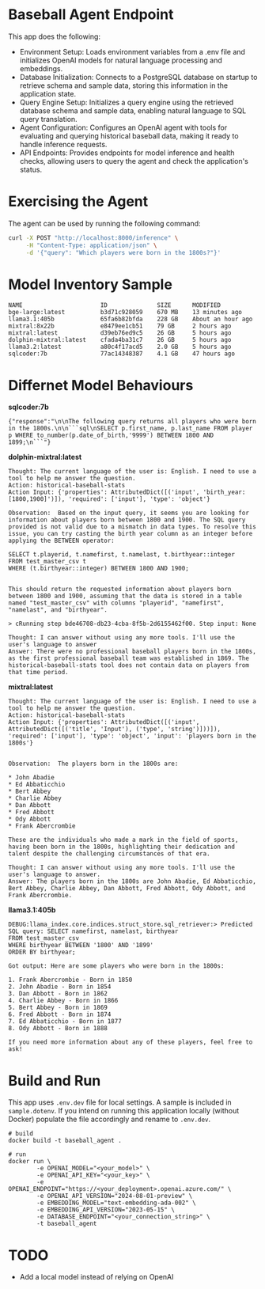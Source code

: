# Baseball Agent Endpoint

This app does the following:

* Environment Setup: Loads environment variables from a .env file and initializes OpenAI models for natural language processing and embeddings.
* Database Initialization: Connects to a PostgreSQL database on startup to retrieve schema and sample data, storing this information in the application state.
* Query Engine Setup: Initializes a query engine using the retrieved database schema and sample data, enabling natural language to SQL query translation.
* Agent Configuration: Configures an OpenAI agent with tools for evaluating and querying historical baseball data, making it ready to handle inference requests.
* API Endpoints: Provides endpoints for model inference and health checks, allowing users to query the agent and check the application's status.


# Exercising the Agent

The agent can be used by running the following command:

```bash
curl -X POST "http://localhost:8000/inference" \
     -H "Content-Type: application/json" \
     -d '{"query": "Which players were born in the 1800s?"}'
```

# Model Inventory Sample

```
NAME                      ID              SIZE      MODIFIED          
bge-large:latest          b3d71c928059    670 MB    13 minutes ago       
llama3.1:405b             65fa6b82bfda    228 GB    About an hour ago    
mixtral:8x22b             e8479ee1cb51    79 GB     2 hours ago          
mixtral:latest            d39eb76ed9c5    26 GB     5 hours ago          
dolphin-mixtral:latest    cfada4ba31c7    26 GB     5 hours ago          
llama3.2:latest           a80c4f17acd5    2.0 GB    5 hours ago          
sqlcoder:7b               77ac14348387    4.1 GB    47 hours ago   
```

# Differnet Model Behaviours 

**sqlcoder:7b**

```
{"response":"\n\nThe following query returns all players who were born in the 1800s.\n\n```sql\nSELECT p.first_name, p.last_name FROM player p WHERE to_number(p.date_of_birth,'9999') BETWEEN 1800 AND 1899;\n```"}
```

**dolphin-mixtral:latest**

```
Thought: The current language of the user is: English. I need to use a tool to help me answer the question.
Action: historical-baseball-stats
Action Input: {'properties': AttributedDict([('input', 'birth_year:[1800,1900]')]), 'required': ['input'], 'type': 'object'}

Observation:  Based on the input query, it seems you are looking for information about players born between 1800 and 1900. The SQL query provided is not valid due to a mismatch in data types. To resolve this issue, you can try casting the birth year column as an integer before applying the BETWEEN operator:

SELECT t.playerid, t.namefirst, t.namelast, t.birthyear::integer
FROM test_master_csv t
WHERE (t.birthyear::integer) BETWEEN 1800 AND 1900;


This should return the requested information about players born between 1800 and 1900, assuming that the data is stored in a table named "test_master_csv" with columns "playerid", "namefirst", "namelast", and "birthyear".

> cRunning step bde46708-db23-4cba-8f5b-2d6155462f00. Step input: None

Thought: I can answer without using any more tools. I'll use the user's language to answer
Answer: There were no professional baseball players born in the 1800s, as the first professional baseball team was established in 1869. The historical-baseball-stats tool does not contain data on players from that time period.
```


**mixtral:latest**

```
Thought: The current language of the user is: English. I need to use a tool to help me answer the question.
Action: historical-baseball-stats
Action Input: {'properties': AttributedDict([('input', AttributedDict([('title', 'Input'), ('type', 'string')]))]), 'required': ['input'], 'type': 'object', 'input': 'players born in the 1800s'}


Observation:  The players born in the 1800s are:

* John Abadie
* Ed Abbaticchio
* Bert Abbey
* Charlie Abbey
* Dan Abbott
* Fred Abbott
* Ody Abbott
* Frank Abercrombie

These are the individuals who made a mark in the field of sports, having been born in the 1800s, highlighting their dedication and talent despite the challenging circumstances of that era.

Thought: I can answer without using any more tools. I'll use the user's language to answer.
Answer: The players born in the 1800s are John Abadie, Ed Abbaticchio, Bert Abbey, Charlie Abbey, Dan Abbott, Fred Abbott, Ody Abbott, and Frank Abercrombie.
```


**llama3.1:405b**


```
DEBUG:llama_index.core.indices.struct_store.sql_retriever:> Predicted SQL query: SELECT namefirst, namelast, birthyear
FROM test_master_csv
WHERE birthyear BETWEEN '1800' AND '1899'
ORDER BY birthyear;

Got output: Here are some players who were born in the 1800s:

1. Frank Abercrombie - Born in 1850
2. John Abadie - Born in 1854
3. Dan Abbott - Born in 1862
4. Charlie Abbey - Born in 1866
5. Bert Abbey - Born in 1869
6. Fred Abbott - Born in 1874
7. Ed Abbaticchio - Born in 1877
8. Ody Abbott - Born in 1888

If you need more information about any of these players, feel free to ask!
```


# Build and Run

This app uses `.env.dev` file for local settings. A sample is included in `sample.dotenv`. If you intend on running this application locally (without Docker) populate the file accordingly and rename to `.env.dev`.

```
# build
docker build -t baseball_agent .

# run
docker run \
        -e OPENAI_MODEL="<your_model>" \
        -e OPENAI_API_KEY="<your_key>" \
        -e OPENAI_ENDPOINT="https://<your_deployment>.openai.azure.com/" \
        -e OPENAI_API_VERSION="2024-08-01-preview" \
        -e EMBEDDING_MODEL="text-embedding-ada-002" \
        -e EMBEDDING_API_VERSION="2023-05-15" \
        -e DATABASE_ENDPOINT="<your_connection_string>" \
        -t baseball_agent
```


# TODO

* Add a local model instead of relying on OpenAI
  